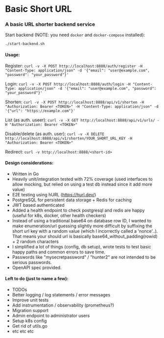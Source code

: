 # Basic Short URL

### A basic URL shorter backend service

Start backend (NOTE: you need `docker` and `docker-compose` installed):

`./start-backend.sh`

#### Usage:

Register: 
`curl -v -X POST http://localhost:8888/auth/register -H "Content-Type: application/json" -d '{"email": "user@example.com", "password": "your_password"}'`

Login: 
`curl -v -X POST http://localhost:8888/auth/login -H "Content-Type: application/json" -d '{"email": "user@example.com", "password": "your_password"}'`

Shorten: 
`curl -v -X POST http://localhost:8888/api/v1/shorten -H "Authorization: Bearer <TOKEN>" -H "Content-Type: application/json" -d '{"url": "https://example.com"}'`

List (as auth. useer): 
`curl -v -X GET http://localhost:8888/api/v1/urls/ -H "Authorization: Bearer <TOKEN>"`

Disable/delete (as auth. user): 
`curl -v -X DELETE http://localhost:8888/api/v1/shorten/YOUR_SHORT_URL_KEY -H "Authorization: Bearer <TOKEN>"`

Redirect: 
`curl -v http://localhost:8888/<short-id>`

#### Design considerations:

* Written in Go
* Heavily unit/integration tested with 72% coverage (used interfaces to allow mocking, but relied on using a test db instead since it add more value)
* E2E testing using hURL (https://hurl.dev/)
* PostgreSQL for persistent data storage + Redis for caching
* JWT based authenticated
* Added a health endpoint to check postgresql and redis are happy (useful for k8s, docker, other health checkers)
* Instead of using a traditional base64 on database row ID, I wanted to make enumeration/url guessing slightly more difficult by suffixing the short url key with a random value (which I incorrectly called a 'nonce'..). That means your should url is basically base64_without_padding(rowid) + 2 random characters  
* I simplified a lot of things (config, db setup), wrote tests to test basic happy paths and common errors to save time. 
* Passwords like "mysecretpassword" / "hunter2" are not intended to be serious passwords.
* OpenAPI spec provided.

#### Left to do (just to name a few):

* TODOs
* Better logging / log statements / error messages
* Improve unit tests
* Add instrumentation / observability (prometheus?)
* Migration support
* Admin endpoint to administrator users
* Setup k8s config
* Get rid of utils.go
* etc etc etc
